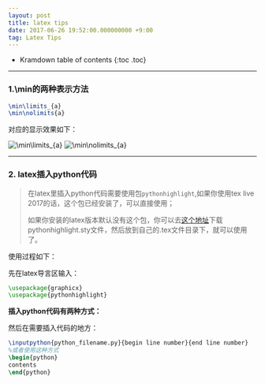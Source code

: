 ```yaml
---
layout: post
title: latex tips
date: 2017-06-26 19:52:00.000000000 +9:00
tag: Latex Tips
---
```


* Kramdown table of contents
{:toc .toc}
---

### **1.\min的两种表示方法**

```latex
\min\limits_{a}
\min\nolimits{a}
```
对应的显示效果如下：

![\min\limits\_{a}](http://oq782gkz3.bkt.clouddn.com/4.png)
![\min\nolimits\_{a}](http://oq782gkz3.bkt.clouddn.com/5.png)

---

### **2. latex插入python代码**

> 在latex里插入python代码需要使用包`pythonhighlight`,如果你使用tex live 2017的话，这个包已经安装了，可以直接使用；
> 
> 如果你安装的latex版本默认没有这个包，你可以去[这个地址](https://github.com/olivierverdier/python-latex-highlighting)下载pythonhighlight.sty文件，然后放到自己的.tex文件目录下，就可以使用了。

使用过程如下：

先在latex导言区输入：

```latex
\usepackage{graphicx}
\usepackage{pythonhighlight}
```
**插入python代码有两种方式：**

然后在需要插入代码的地方：

```latex
\inputpython{python_filename.py}{begin line number}{end line number}
%或者使用这种方式
\begin{python}
contents
\end{python}
```


